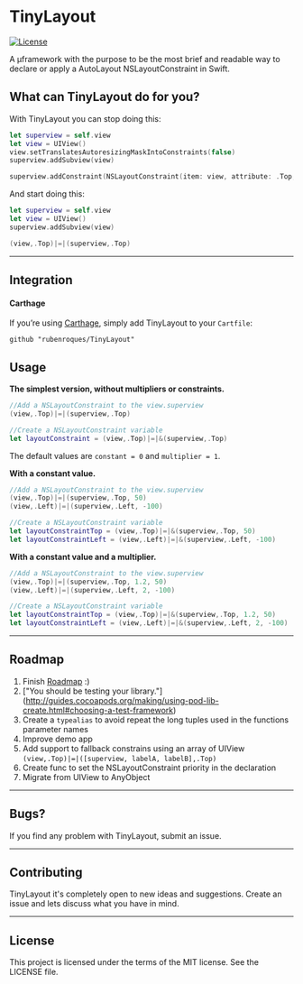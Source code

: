 # TinyLayout

<!---[![Twitter: @Rubn_Rocks](https://img.shields.io/badge/contact-@RubnRocks-blue.svg?style=flat)](http://goo.gl/lepedg)--->
[![License](http://img.shields.io/badge/license-MIT-green.svg?style=flat)](https://github.com/rubenroques/TinyLayout/blob/master/LICENSE)

A µframework with the purpose to be the most brief and readable way to declare or apply a AutoLayout NSLayoutConstraint in Swift.

## What can TinyLayout do for you?
With TinyLayout you can stop doing this:

```swift
let superview = self.view
let view = UIView()
view.setTranslatesAutoresizingMaskIntoConstraints(false)
superview.addSubview(view)

superview.addConstraint(NSLayoutConstraint(item: view, attribute: .Top, relatedBy: .Equal, toItem: superview, attribute: .Top, multiplier: 1, constant:0))
```

And start doing this:
```swift
let superview = self.view
let view = UIView()
superview.addSubview(view)

(view,.Top)|=|(superview,.Top)
```
---


## Integration

#### Carthage
If you’re using [Carthage](https://github.com/Carthage/Carthage), simply add
TinyLayout to your `Cartfile`:

```
github "rubenroques/TinyLayout"
```

## Usage
**The simplest version, without multipliers or constraints.**
```swift
//Add a NSLayoutConstraint to the view.superview
(view,.Top)|=|(superview,.Top)
```
```swift
//Create a NSLayoutConstraint variable
let layoutConstraint = (view,.Top)|=|&(superview,.Top)
```
The default values are ```constant = 0``` and ```multiplier = 1```.

**With a constant value.**
```swift
//Add a NSLayoutConstraint to the view.superview
(view,.Top)|=|(superview,.Top, 50)
(view,.Left)|=|(superview,.Left, -100)
```
```swift
//Create a NSLayoutConstraint variable
let layoutConstraintTop = (view,.Top)|=|&(superview,.Top, 50)
let layoutConstraintLeft = (view,.Left)|=|&(superview,.Left, -100)
```


**With a constant value and a multiplier.**
```swift
//Add a NSLayoutConstraint to the view.superview
(view,.Top)|=|(superview,.Top, 1.2, 50)
(view,.Left)|=|(superview,.Left, 2, -100)
```
```swift
//Create a NSLayoutConstraint variable
let layoutConstraintTop = (view,.Top)|=|&(superview,.Top, 1.2, 50)
let layoutConstraintLeft = (view,.Left)|=|&(superview,.Left, 2, -100)
```

---
## Roadmap
1. Finish [Roadmap](#roadmap)  :)
2. ["You should be testing your library."] (http://guides.cocoapods.org/making/using-pod-lib-create.html#choosing-a-test-framework)
3. Create a ```typealias``` to avoid repeat the long tuples used in the functions parameter names
4. Improve demo app
5. Add support to fallback constrains using an array of UIView ```(view,.Top)|=|([superview, labelA, labelB],.Top)```
6. Create func to set the NSLayoutConstraint priority in the declaration
7. Migrate from UIView to AnyObject


---
## Bugs?
If you find any problem with TinyLayout, submit an issue.

---
## Contributing
TinyLayout it's completely open to new ideas and suggestions. Create an issue and lets discuss what you have in mind.

---
## License
This project is licensed under the terms of the MIT license. See the LICENSE file.
